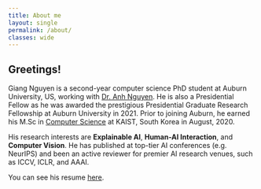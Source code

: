 ```yaml
---
title: About me
layout: single
permalink: /about/
classes: wide
---
```


## Greetings!

<!-- I am Giang Nguyen (or Dexter). I got B.Eng in Computer Engineering at the School of [Electronics and Telecommunications](https://set.hust.edu.vn/), HUST, Hanoi in 2016.

I spent 2 years working in Hanoi, Vietnam at [DASAN Zhone Solutions Vietnam](https://dasans.com/vn/about/company/) and [G-Innovations Vietnam](https://ginno.com/) as a software engineer. After that, I came to KAIST-South Korea to pursue M.Sc in [Computer Science](https://cs.kaist.ac.kr/) and graduated in 2020.

I am now a Ph.D student (Presidential Graduate Research Fellow) at [CSSE department](https://www.eng.auburn.edu/comp/) - Auburn university, US -- working with [Prof. Anh Nguyen](https://anhnguyen.me/lab/). 

My research interests are **Explainable AI**, **Machine Learning**, and **Computer Vision**. -->

Giang Nguyen is a second-year computer science PhD student at Auburn University, US, working with [Dr. Anh Nguyen](https://anhnguyen.me/lab/). He is also a Presidential Fellow as he was awarded the prestigious Presidential Graduate Research Fellowship at Auburn University in 2021. Prior to joining Auburn, he earned his M.Sc in [Computer Science](https://cs.kaist.ac.kr/) at KAIST, South Korea in August, 2020.

His research interests are **Explainable AI**, **Human-AI Interaction**, and **Computer Vision**. He has published at top-tier AI conferences (e.g. NeurIPS) and been an active reviewer for premier AI research venues, such as ICCV, ICLR, and AAAI.

You can see his resume [here](https://giangnguyen2412.github.io/assets/resume/Giang_resume.pdf).
